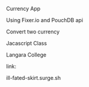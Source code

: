 Currency App

Using Fixer.io and PouchDB api

Convert two currency

Jacascript Class

Langara College

link:

ill-fated-skirt.surge.sh
